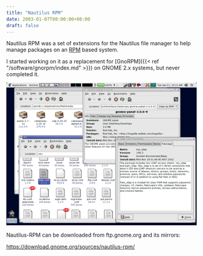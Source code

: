 ```yaml
---
title: "Nautilus RPM"
date: 2003-01-07T00:00:00+08:00
draft: false
---
```


Nautilus RPM was a set of extensions for the Nautilus file manager to
help manage packages on an [RPM](http://www.rpm.org/) based system.

<!--more-->

I started working on it as a replacement for [GnoRPM]({{< ref
"/software/gnorpm/index.md" >}}) on GNOME 2.x systems, but never
completed it.

![](nautilus-rpm-screenshot.png)

Nautilus-RPM can be downloaded from ftp.gnome.org and its mirrors:

https://download.gnome.org/sources/nautilus-rpm/

